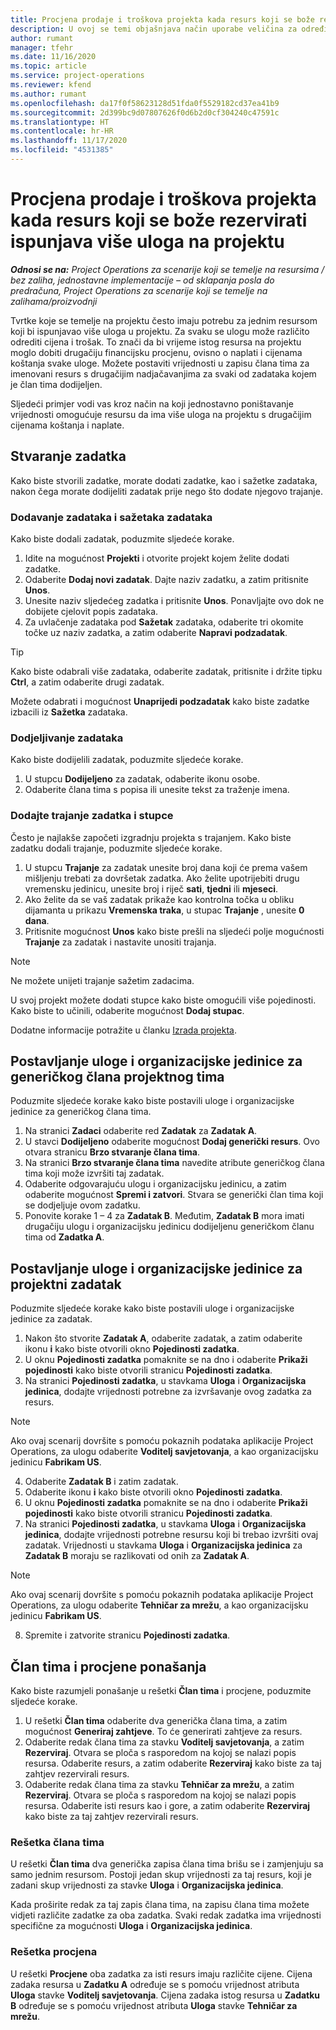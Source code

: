 ```yaml
---
title: Procjena prodaje i troškova projekta kada resurs koji se bože rezervirati ispunjava više uloga na projektu
description: U ovoj se temi objašnjava način uporabe veličina za određivanje cijena za potporu procjenama cijena i troškova za resurs koji ispunjava više uloga u projektu.
author: rumant
manager: tfehr
ms.date: 11/16/2020
ms.topic: article
ms.service: project-operations
ms.reviewer: kfend
ms.author: rumant
ms.openlocfilehash: da17f0f58623128d51fda0f5529182cd37ea41b9
ms.sourcegitcommit: 2d399bc9d07807626f0d6b2d0cf304240c47591c
ms.translationtype: HT
ms.contentlocale: hr-HR
ms.lasthandoff: 11/17/2020
ms.locfileid: "4531385"
---
```

# <a name="estimate-project-sales-and-costs-when-a-bookable-resource-fills-multiple-roles-on-a-project"></a>Procjena prodaje i troškova projekta kada resurs koji se bože rezervirati ispunjava više uloga na projektu 

_**Odnosi se na:** Project Operations za scenarije koji se temelje na resursima / bez zaliha, jednostavne implementacije – od sklapanja posla do predračuna, Project Operations za scenarije koji se temelje na zalihama/proizvodnji_ 

Tvrtke koje se temelje na projektu često imaju potrebu za jednim resursom koji bi ispunjavao više uloga u projektu. Za svaku se ulogu može različito odrediti cijena i trošak. To znači da bi vrijeme istog resursa na projektu moglo dobiti drugačiju financijsku procjenu, ovisno o naplati i cijenama koštanja svake uloge. Možete postaviti vrijednosti u zapisu člana tima za imenovani resurs s drugačijim nadjačavanjima za svaki od zadataka kojem je član tima dodijeljen.

Sljedeći primjer vodi vas kroz način na koji jednostavno poništavanje vrijednosti omogućuje resursu da ima više uloga na projektu s drugačijim cijenama koštanja i naplate.

## <a name="create-tasks"></a>Stvaranje zadatka
Kako biste stvorili zadatke, morate dodati zadatke, kao i sažetke zadataka, nakon čega morate dodijeliti zadatak prije nego što dodate njegovo trajanje. 

### <a name="add-tasks-and-summary-tasks"></a>Dodavanje zadataka i sažetaka zadataka
Kako biste dodali zadatak, poduzmite sljedeće korake.

1. Idite na mogućnost **Projekti** i otvorite projekt kojem želite dodati zadatke.
2. Odaberite **Dodaj novi zadatak**. Dajte naziv zadatku, a zatim pritisnite **Unos**.
3. Unesite naziv sljedećeg zadatka i pritisnite **Unos**. Ponavljajte ovo dok ne dobijete cjelovit popis zadataka.
3. Za uvlačenje zadataka pod **Sažetak** zadataka, odaberite tri okomite točke uz naziv zadatka, a zatim odaberite **Napravi podzadatak**. 

  > [!TIP]
  > Kako biste odabrali više zadataka, odaberite zadatak, pritisnite i držite tipku **Ctrl**, a zatim odaberite drugi zadatak.
  >
  > Možete odabrati i mogućnost **Unaprijedi podzadatak** kako biste zadatke izbacili iz **Sažetka** zadataka.

### <a name="assign-tasks"></a>Dodjeljivanje zadataka

Kako biste dodijelili zadatak, poduzmite sljedeće korake.

1. U stupcu **Dodijeljeno** za zadatak, odaberite ikonu osobe.
2. Odaberite člana tima s popisa ili unesite tekst za traženje imena.

### <a name="add-task-duration-and-columns"></a>Dodajte trajanje zadatka i stupce

Često je najlakše započeti izgradnju projekta s trajanjem. Kako biste zadatku dodali trajanje, poduzmite sljedeće korake.

1. U stupcu **Trajanje** za zadatak unesite broj dana koji će prema vašem mišljenju trebati za dovršetak zadatka. Ako želite upotrijebiti drugu vremensku jedinicu, unesite broj i riječ **sati**, **tjedni** ili **mjeseci**.
2. Ako želite da se vaš zadatak prikaže kao kontrolna točka u obliku dijamanta u prikazu **Vremenska traka**, u stupac **Trajanje** , unesite **0 dana**.
3. Pritisnite mogućnost **Unos** kako biste prešli na sljedeći polje mogućnosti **Trajanje** za zadatak i nastavite unositi trajanja.

  > [!NOTE]
  > Ne možete unijeti trajanje sažetim zadacima.

U svoj projekt možete dodati stupce kako biste omogućili više pojedinosti. Kako biste to učinili, odaberite mogućnost **Dodaj stupac**. 

Dodatne informacije potražite u članku [Izrada projekta](https://support.microsoft.com/en-us/office/create-a-project-a5b5e823-fb2e-45fd-be00-7d84422d9749).

## <a name="set-up-the-role-and-organization-unit-for-a-generic-project-team-member"></a>Postavljanje uloge i organizacijske jedinice za generičkog člana projektnog tima
Poduzmite sljedeće korake kako biste postavili uloge i organizacijske jedinice za generičkog člana tima.

1. Na stranici **Zadaci** odaberite red **Zadatak** za **Zadatak A**. 
2. U stavci **Dodijeljeno** odaberite mogućnost **Dodaj generički resurs**. Ovo otvara stranicu **Brzo stvaranje člana tima**.
3. Na stranici **Brzo stvaranje člana tima** navedite atribute generičkog člana tima koji može izvršiti taj zadatak.
4. Odaberite odgovarajuću ulogu i organizacijsku jedinicu, a zatim odaberite mogućnost **Spremi i zatvori**. Stvara se generički član tima koji se dodjeljuje ovom zadatku. 
5. Ponovite korake 1 – 4 za **Zadatak B**. Međutim, **Zadatak B** mora imati drugačiju ulogu i organizacijsku jedinicu dodijeljenu generičkom članu tima od **Zadatka A**. 

## <a name="set-up-the-role-and-organization-unit-for-a-project-task"></a>Postavljanje uloge i organizacijske jedinice za projektni zadatak
Poduzmite sljedeće korake kako biste postavili uloge i organizacijske jedinice za zadatak.

1. Nakon što stvorite **Zadatak A**, odaberite zadatak, a zatim odaberite ikonu **i** kako biste otvorili okno **Pojedinosti zadatka**. 
2. U oknu **Pojedinosti zadatka** pomaknite se na dno i odaberite **Prikaži pojedinosti** kako biste otvorili stranicu **Pojedinosti zadatka**.
3. Na stranici **Pojedinosti zadatka**, u stavkama **Uloga** i **Organizacijska jedinica**, dodajte vrijednosti potrebne za izvršavanje ovog zadatka za resurs. 

  > [!NOTE]
  > Ako ovaj scenarij dovršite s pomoću pokaznih podataka aplikacije Project Operations, za ulogu odaberite **Voditelj savjetovanja**, a kao organizacijsku jedinicu **Fabrikam US**.

4. Odaberite **Zadatak B** i zatim zadatak.
5. Odaberite ikonu **i** kako biste otvorili okno **Pojedinosti zadatka**. 
6. U oknu **Pojedinosti zadatka** pomaknite se na dno i odaberite **Prikaži pojedinosti** kako biste otvorili stranicu **Pojedinosti zadatka**.
7. Na stranici **Pojedinosti zadatka**, u stavkama **Uloga** i **Organizacijska jedinica**, dodajte vrijednosti potrebne resursu koji bi trebao izvršiti ovaj zadatak. Vrijednosti u stavkama **Uloga** i **Organizacijska jedinica** za **Zadatak B** moraju se razlikovati od onih za **Zadatak A**. 

  > [!NOTE]
  > Ako ovaj scenarij dovršite s pomoću pokaznih podataka aplikacije Project Operations, za ulogu odaberite **Tehničar za mrežu**, a kao organizacijsku jedinicu **Fabrikam US**.

8. Spremite i zatvorite stranicu **Pojedinosti zadatka**. 

## <a name="team-member-and-estimates-behavior"></a>Član tima i procjene ponašanja 
Kako biste razumjeli ponašanje u rešetki **Član tima** i procjene, poduzmite sljedeće korake.

1. U rešetki **Član tima** odaberite dva generička člana tima, a zatim mogućnost **Generiraj zahtjeve**. To će generirati zahtjeve za resurs. 
2. Odaberite redak člana tima za stavku **Voditelj savjetovanja**, a zatim **Rezerviraj**. Otvara se ploča s rasporedom na kojoj se nalazi popis resursa. Odaberite resurs, a zatim odaberite **Rezerviraj** kako biste za taj zahtjev rezervirali resurs.
3. Odaberite redak člana tima za stavku **Tehničar za mrežu**, a zatim **Rezerviraj**. Otvara se ploča s rasporedom na kojoj se nalazi popis resursa. Odaberite isti resurs kao i gore, a zatim odaberite **Rezerviraj** kako biste za taj zahtjev rezervirali resurs.

### <a name="team-member-grid"></a>Rešetka člana tima 

U rešetki **Član tima** dva generička zapisa člana tima brišu se i zamjenjuju sa samo jednim resursom. Postoji jedan skup vrijednosti za taj resurs, koji je zadani skup vrijednosti za stavke **Uloga** i **Organizacijska jedinica**.

Kada proširite redak za taj zapis člana tima, na zapisu člana tima možete vidjeti različite zadatke za oba zadatka. Svaki redak zadatka ima vrijednosti specifične za mogućnosti **Uloga** i **Organizacijska jedinica**. 

### <a name="estimates-grid"></a>Rešetka procjena 

U rešetki **Procjene** oba zadatka za isti resurs imaju različite cijene. Cijena zadaka resursa u **Zadatku A** određuje se s pomoću vrijednost atributa **Uloga** stavke **Voditelj savjetovanja**. Cijena zadaka istog resursa u **Zadatku B** određuje se s pomoću vrijednost atributa **Uloga** stavke **Tehničar za mrežu**.

